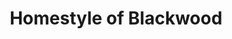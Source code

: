 ---
title: "Homestyle of Blackwood"
url: /blackwood/homestyle-of-blackwood/
shop: interior decoration
---
